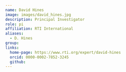 ```yaml
---
name: David Hines
image: images/david_hines.jpg
description: Principal Investigator
role: pi
affiliation: RTI International
aliases:
  - D. Hines
group: 
links:
  home-page: https://www.rti.org/expert/david-hines
  orcid: 0000-0002-7852-3245
  github:
---
```


